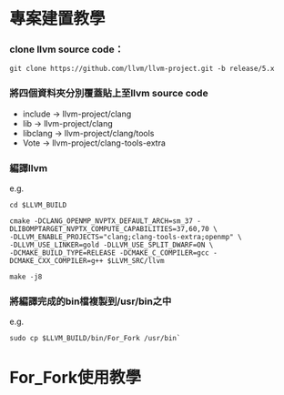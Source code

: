 # 專案建置教學

### clone llvm source code：
```
git clone https://github.com/llvm/llvm-project.git -b release/5.x
```
### 將四個資料夾分別覆蓋貼上至llvm source code
  * include → llvm-project/clang
  * lib → llvm-project/clang
  * libclang → llvm-project/clang/tools
  * Vote → llvm-project/clang-tools-extra

### 編譯llvm
 e.g.
 
`cd $LLVM_BUILD`

    cmake -DCLANG_OPENMP_NVPTX_DEFAULT_ARCH=sm_37 -DLIBOMPTARGET_NVPTX_COMPUTE_CAPABILITIES=37,60,70 \
    -DLLVM_ENABLE_PROJECTS="clang;clang-tools-extra;openmp" \
    -DLLVM_USE_LINKER=gold -DLLVM_USE_SPLIT_DWARF=ON \
    -DCMAKE_BUILD_TYPE=RELEASE -DCMAKE_C_COMPILER=gcc -DCMAKE_CXX_COMPILER=g++ $LLVM_SRC/llvm
    
`make -j8`

### 將編譯完成的bin檔複製到/usr/bin之中
  e.g. 

    sudo cp $LLVM_BUILD/bin/For_Fork /usr/bin`

# For_Fork使用教學



